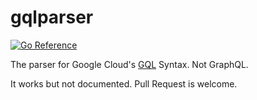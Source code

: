 # gqlparser

[![Go Reference](https://pkg.go.dev/badge/github.com/karupanerura/gqlparser.svg)](https://pkg.go.dev/github.com/karupanerura/gqlparser)

The parser for Google Cloud's [GQL](https://cloud.google.com/datastore/docs/reference/gql_reference) Syntax. Not GraphQL.

It works but not documented. Pull Request is welcome.
